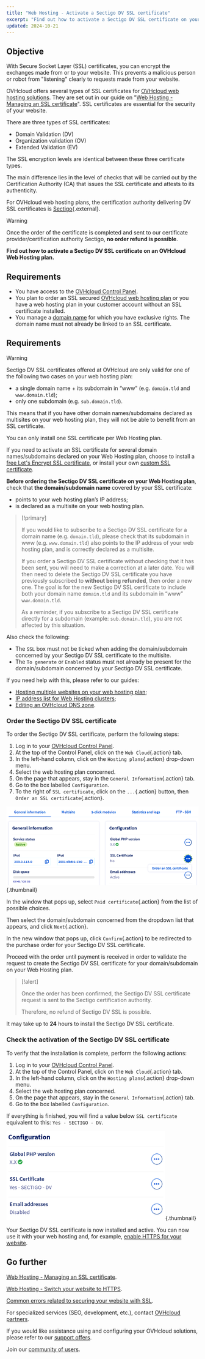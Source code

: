 ```yaml
---
title: "Web Hosting - Activate a Sectigo DV SSL certificate"
excerpt: "Find out how to activate a Sectigo DV SSL certificate on your OVHcloud Web Hosting plan"
updated: 2024-10-21
---
```


## Objective

With Secure Socket Layer (SSL) certificates, you can encrypt the exchanges made from or to your website. This prevents a malicious person or robot from "listening" clearly to requests made from your website.

OVHcloud offers several types of SSL certificates for [OVHcloud web hosting solutions](/links/web/hosting). They are set out in our guide on "[Web Hosting - Managing an SSL certificate](/pages/web_cloud/web_hosting/ssl_on_webhosting)". SSL certificates are essential for the security of your website.

There are three types of SSL certificates:

- Domain Validation (DV)
- Organization validation (OV)
- Extended Validation (EV)

The SSL encryption levels are identical between these three certificate types.

The main difference lies in the level of checks that will be carried out by the Certification Authority (CA) that issues the SSL certificate and attests to its authenticity.

For OVHcloud web hosting plans, the certification authority delivering DV SSL certificates is [Sectigo](https://sectigostore.com){.external}.

> [!warning]
>
> Once the order of the certificate is completed and sent to our certificate provider/certification authority Sectigo, **no order refund is possible**.
>

**Find out how to activate a Sectigo DV SSL certificate on an OVHcloud Web Hosting plan.**

## Requirements

- You have access to the [OVHcloud Control Panel](/links/manager).
- You plan to order an SSL secured [OVHcloud web hosting plan](/links/web/hosting) or you have a web hosting plan in your customer account without an SSL certificate installed.
- You manage a [domain name](/links/web/domains) for which you have exclusive rights. The domain name must not already be linked to an SSL certificate.

## Requirements

> [!warning]
>
> Sectigo DV SSL certificates offered at OVHcloud are only valid for one of the following two cases on your web hosting plan:
>
> - a single domain name + its subdomain in “www” (e.g. `domain.tld` and `www.domain.tld`);
> - only one subdomain (e.g. `sub.domain.tld`).
>
> This means that if you have other domain names/subdomains declared as multisites on your web hosting plan, they will not be able to benefit from an SSL certificate.
>
> You can only install one SSL certificate per Web Hosting plan.
>
> If you need to activate an SSL certificate for several domain names/subdomains declared on your Web Hosting plan, choose to install a [free Let's Encrypt SSL certificate](/links/web/hosting-options-ssl), or install your own [custom SSL certificate](/pages/web_cloud/web_hosting/ssl_custom).

**Before ordering the Sectigo DV SSL certificate on your Web Hosting plan**, check that **the domain/subdomain name** covered by your SSL certificate:

- points to your web hosting plan’s IP address;
- is declared as a multisite on your web hosting plan.

> [!primary]
>
> If you would like to subscribe to a Sectigo DV SSL certificate for a domain name (e.g. `domain.tld`), please check that its subdomain in www (e.g. `www.domain.tld`) also points to the IP address of your web hosting plan, and is correctly declared as a multisite.
>
> If you order a Sectigo DV SSL certificate without checking that it has been sent, you will need to make a correction at a later date. You will then need to delete the Sectigo DV SSL certificate you have previously subscribed to **without being refunded**, then order a new one. The goal is for the new Sectigo DV SSL certificate to include both your domain name `domain.tld` and its subdomain in “www” `www.domain.tld`.
>
> As a reminder, if you subscribe to a Sectigo DV SSL certificate directly for a subdomain (example: `sub.domain.tld`), you are not affected by this situation.

Also check the following:

- The `SSL` box must not be ticked when adding the domain/subdomain concerned by your Sectigo DV SSL certificate to the multisite.
- The `To generate` or `Enabled` status must not already be present for the domain/subdomain concerned by your Sectigo DV SSL certificate.

If you need help with this, please refer to our guides:

- [Hosting multiple websites on your web hosting plan](/pages/web_cloud/web_hosting/multisites_configure_multisite);
- [IP address list for Web Hosting clusters](/pages/web_cloud/web_hosting/clusters_and_shared_hosting_IP);
- [Editing an OVHcloud DNS zone](/pages/web_cloud/domains/dns_zone_edit).

### Order the Sectigo DV SSL certificate

To order the Sectigo DV SSL certificate, perform the following steps:

1. Log in to your [OVHcloud Control Panel](/links/manager).
2. At the top of the Control Panel, click on the `Web Cloud`{.action} tab.
3. In the left-hand column, click on the `Hosting plans`{.action} drop-down menu.
4. Select the web hosting plan concerned.
5. On the page that appears, stay in the `General Information`{.action} tab.
6. Go to the box labelled `Configuration`.
7. To the right of `SSL certificate`, click on the `...`{.action} button, then `Order an SSL certificate`{.action}.

![Order an SSL certificate](/pages/assets/screens/control_panel/product-selection/web-cloud/web-hosting/general-information/order-an-ssl-certificate.png){.thumbnail}

In the window that pops up, select `Paid certificate`{.action} from the list of possible choices.

Then select the domain/subdomain concerned from the dropdown list that appears, and click `Next`{.action}.

In the new window that pops up, click `Confirm`{.action} to be redirected to the purchase order for your Sectigo DV SSL certificate.

Proceed with the order until payment is received in order to validate the request to create the Sectigo DV SSL certificate for your domain/subdomain on your Web Hosting plan.

> [!alert]
>
> Once the order has been confirmed, the Sectigo DV SSL certificate request is sent to the Sectigo certification authority.
>
> Therefore, no refund of Sectigo DV SSL is possible.

It may take up to **24** hours to install the Sectigo DV SSL certificate.

### Check the activation of the Sectigo DV SSL certificate

To verify that the installation is complete, perform the following actions:

1. Log in to your [OVHcloud Control Panel](/links/manager).
2. At the top of the Control Panel, click on the `Web Cloud`{.action} tab.
3. In the left-hand column, click on the `Hosting plans`{.action} drop-down menu.
4. Select the web hosting plan concerned.
5. On the page that appears, stay in the `General Information`{.action} tab.
6. Go to the box labelled `Configuration`.

If everything is finished, you will find a value below `SSL certificate` equivalent to this: `Yes - SECTIGO - DV`.

![SSL Sectigo DV certificate](/pages/assets/screens/control_panel/product-selection/web-cloud/web-hosting/general-information/ssl-certificate-dv-enable.png){.thumbnail}

Your Sectigo DV SSL certificate is now installed and active. You can now use it with your web hosting and, for example, [enable HTTPS for your website](/pages/web_cloud/web_hosting/ssl-activate-https-website).

## Go further <a name="go-further"></a>

[Web Hosting - Managing an SSL certificate](/pages/web_cloud/web_hosting/ssl_on_webhosting).

[Web Hosting - Switch your website to HTTPS](/pages/web_cloud/web_hosting/ssl-activate-https-website).

[Common errors related to securing your website with SSL](/pages/web_cloud/web_hosting/ssl_avoid_common_pitfalls_of_making_website_secure).
 
For specialized services (SEO, development, etc.), contact [OVHcloud partners](/links/partner).
 
If you would like assistance using and configuring your OVHcloud solutions, please refer to our [support offers](/links/support).
 
Join our [community of users](/links/community).